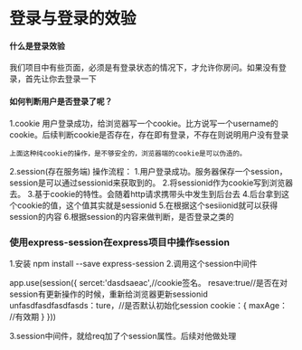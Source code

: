 # 登录与登录的效验

#### 什么是登录效验
我们项目中有些页面，必须是有登录状态的情况下，才允许你房问。如果没有登录，首先让你去登录一下

#### 如何判断用户是否登录了呢？

1.cookie 
    用户登录成功，给浏览器写一个cookie。比方说写一个username的cookie。后续判断cookie是否存在，存在即有登录，不存在则说明用户没有登录

    上面这种纯cookie的操作，是不够安全的，浏览器端的cookie是可以伪造的。

2.session(存在服务端)
    操作流程：
    1.用户登录成功。服务器保存一个session，session是可以通过sessionid来获取到的。
    2.将sessionid作为cookie写到浏览器去。
    3.基于cookie的特性。会随着http请求携带头中发生到后台去
    4.后台拿到这个cookie的值，这个值其实就是sessionid
    5.在根据这个sesiionid就可以获得session的内容
    6.根据session的内容来做判断，是否登录之类的
     <!-- {   i d：内容
            key：value，
            key：value
    } -->

### 使用express-session在express项目中操作session
1.安装
npm install --save express-session
2.调用这个session中间件

app.use(session({
    sercet:'dasdsaeac',//cookie签名。
    resave:true//是否在对session有更新操作的时候，重新给浏览器更新sessionid
    unfasdfasdfasdfasds：ture，//是否默认初始化session
    cookie：{
        maxAge：       //有效期
    }
}))

3.session中间件，就给req加了个session属性。后续对他做处理

   
